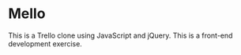 # Mello

This is a Trello clone using JavaScript and jQuery.  This is a front-end development exercise.
